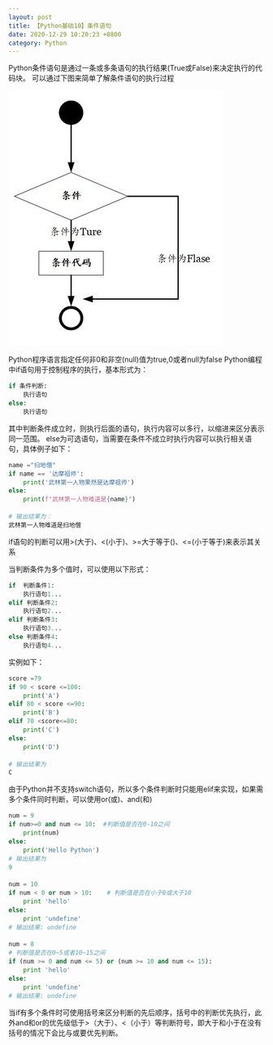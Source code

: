```yaml
---
layout: post
title: 【Python基础10】条件语句
date: 2020-12-29 10:20:23 +0800
category: Python 
---
```


Python条件语句是通过一条或多条语句的执行结果(True或False)来决定执行的代码块。
可以通过下图来简单了解条件语句的执行过程

![](public\img\tiaojianyuju.jpg)

Python程序语言指定任何非0和非空(null)值为true,0或者null为false
Python编程中if语句用于控制程序的执行，基本形式为：

```python
if 条件判断:
    执行语句
else:
    执行语句
```
其中判断条件成立时，则执行后面的语句，执行内容可以多行，以缩进来区分表示同一范围。
else为可选语句，当需要在条件不成立时执行内容可以执行相关语句，具体例子如下：
```python
name ="扫地僧"
if name == '达摩祖师':
    print('武林第一人物果然是达摩祖师')
else:
    print(f"武林第一人物难道是{name}")

# 输出结果为：
武林第一人物难道是扫地僧
```

if语句的判断可以用>(大于)、<(小于)、>=大于等于()、<=(小于等于)来表示其关系

当判断条件为多个值时，可以使用以下形式：
```python
if  判断条件1:
	执行语句1...
elif 判断条件2:
	执行语句2...
elif 判断条件3:
	执行语句3...
else 判断条件4:
	执行语句4...
```
实例如下：
```python
score =79
if 90 < score <=100:
    print('A')
elif 80 < score <=90:
    print('B')
elif 70 <score<=80:
    print('C')
else:
    print('D')

# 输出结果为  
C
```
由于Python并不支持switch语句，所以多个条件判断时只能用elif来实现，如果需多个条件同时判断，可以使用or(或)、and(和)
```python
num = 9
if num>=0 and num <= 10:  #判断值是否在0-10之间
    print(num)
else:
    print('Hello Python')
# 输出结果为
9

num = 10
if num < 0 or num > 10:    # 判断值是否在小于0或大于10
    print 'hello'
else:
    print 'undefine'
# 输出结果: undefine
 
num = 8
# 判断值是否在0~5或者10~15之间
if (num >= 0 and num <= 5) or (num >= 10 and num <= 15):    
    print 'hello'
else:
    print 'undefine'
# 输出结果: undefine
```
当if有多个条件时可使用括号来区分判断的先后顺序，括号中的判断优先执行，此外and和or的优先级低于>（大于）、<（小于）等判断符号，即大于和小于在没有括号的情况下会比与或要优先判断。



